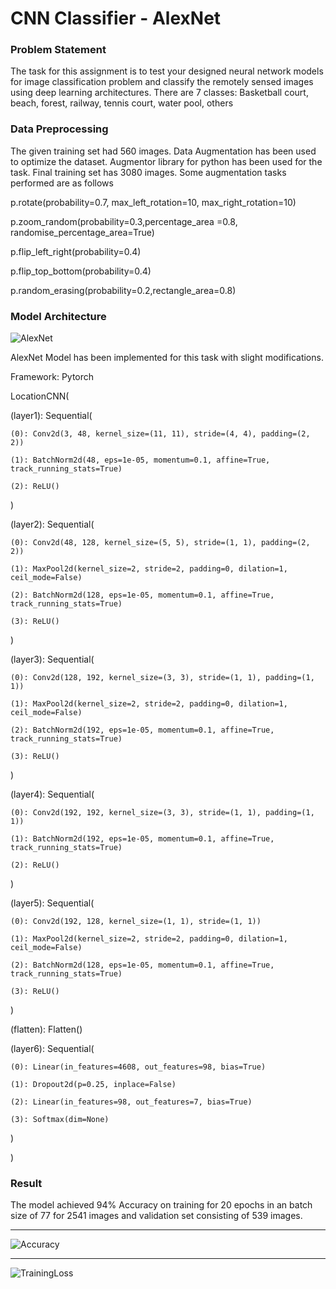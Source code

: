 # CNN Classifier - AlexNet

### Problem Statement

The task for this assignment is to test your designed neural network models for image classification problem and classify the remotely sensed images using deep learning architectures. There are 7 classes: Basketball court, beach, forest, railway, tennis court, water pool, others

### Data Preprocessing 

The given training set had 560 images. Data Augmentation has been used to optimize the dataset. Augmentor library for python has been used for the task. Final training set has 3080 images. Some augmentation tasks performed are as follows
  
p.rotate(probability=0.7, max_left_rotation=10, max_right_rotation=10)

p.zoom_random(probability=0.3,percentage_area =0.8, randomise_percentage_area=True)

p.flip_left_right(probability=0.4)

p.flip_top_bottom(probability=0.4)

p.random_erasing(probability=0.2,rectangle_area=0.8)

### Model Architecture

![AlexNet]("alexnet.png")

AlexNet Model has been implemented for this task with slight modifications.

Framework: Pytorch

LocationCNN(

  (layer1): Sequential(

    (0): Conv2d(3, 48, kernel_size=(11, 11), stride=(4, 4), padding=(2, 2))

    (1): BatchNorm2d(48, eps=1e-05, momentum=0.1, affine=True, track_running_stats=True)

    (2): ReLU()

  )

  (layer2): Sequential(

    (0): Conv2d(48, 128, kernel_size=(5, 5), stride=(1, 1), padding=(2, 2))

    (1): MaxPool2d(kernel_size=2, stride=2, padding=0, dilation=1, ceil_mode=False)

    (2): BatchNorm2d(128, eps=1e-05, momentum=0.1, affine=True, track_running_stats=True)

    (3): ReLU()

  )

  (layer3): Sequential(

    (0): Conv2d(128, 192, kernel_size=(3, 3), stride=(1, 1), padding=(1, 1))

    (1): MaxPool2d(kernel_size=2, stride=2, padding=0, dilation=1, ceil_mode=False)

    (2): BatchNorm2d(192, eps=1e-05, momentum=0.1, affine=True, track_running_stats=True)

    (3): ReLU()

  )

  (layer4): Sequential(

    (0): Conv2d(192, 192, kernel_size=(3, 3), stride=(1, 1), padding=(1, 1))

    (1): BatchNorm2d(192, eps=1e-05, momentum=0.1, affine=True, track_running_stats=True)

    (2): ReLU()

  )

  (layer5): Sequential(

    (0): Conv2d(192, 128, kernel_size=(1, 1), stride=(1, 1))

    (1): MaxPool2d(kernel_size=2, stride=2, padding=0, dilation=1, ceil_mode=False)

    (2): BatchNorm2d(128, eps=1e-05, momentum=0.1, affine=True, track_running_stats=True)

    (3): ReLU()

  )

  (flatten): Flatten()

  (layer6): Sequential(

    (0): Linear(in_features=4608, out_features=98, bias=True)

    (1): Dropout2d(p=0.25, inplace=False)

    (2): Linear(in_features=98, out_features=7, bias=True)

    (3): Softmax(dim=None)

  )

)

### Result

The model achieved 94% Accuracy on training for 20 epochs in an batch size of 77 for 2541 images and validation set consisting of 539 images.
<hr>

![Accuracy]("accuracy.png)

<hr>

![TrainingLoss]("trainloss.png")


